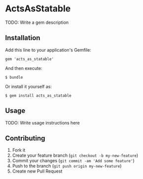 # ActsAsStatable

TODO: Write a gem description

## Installation

Add this line to your application's Gemfile:

    gem 'acts_as_statable'

And then execute:

    $ bundle

Or install it yourself as:

    $ gem install acts_as_statable

## Usage

TODO: Write usage instructions here

## Contributing

1. Fork it
2. Create your feature branch (`git checkout -b my-new-feature`)
3. Commit your changes (`git commit -am 'Add some feature'`)
4. Push to the branch (`git push origin my-new-feature`)
5. Create new Pull Request
